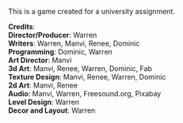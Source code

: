 This is a game created for a university assignment. 

**Credits**: <br>
**Director/Producer**: Warren <br>
**Writers**: Warren, Manvi, Renee, Dominic <br>
**Programming**: Dominic, Warren <br>
**Art Director**: Manvi <br>
**3d Art**: Manvi, Renee, Warren, Dominic, Fab <br>
**Texture Design**: Manvi, Renee, Warren, Dominic <br>
**2d Art**: Manvi, Renee <br>
**Audio**: Manvi, Warren, Freesound.org, Pixabay <br>
**Level Design**: Warren <br>
**Decor and Layout**: Warren <br>
